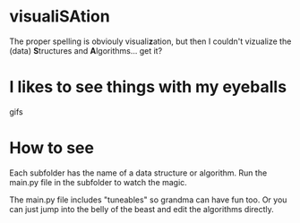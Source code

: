 # visuali**SA**tion

The proper spelling is obviouly visuali**z**ation, but then I couldn't vizualize the (data) **S**tructures and **A**lgorithms... get it?

# I likes to see things with my eyeballs

gifs

# How to see

Each subfolder has the name of a data structure or algorithm. Run the main.py file in the subfolder to watch the magic.

The main.py file includes "tuneables" so grandma can have fun too. Or you can just jump into the belly of the beast and edit the algorithms directly.